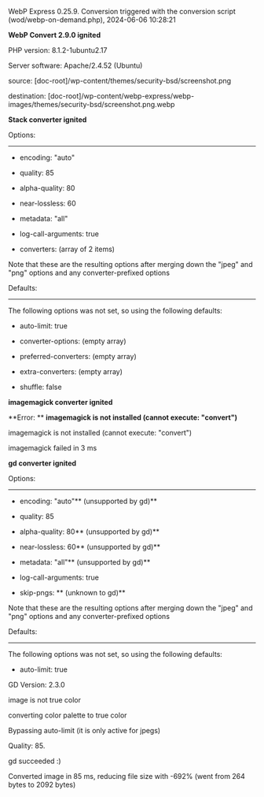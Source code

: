 WebP Express 0.25.9. Conversion triggered with the conversion script (wod/webp-on-demand.php), 2024-06-06 10:28:21

**WebP Convert 2.9.0 ignited** 
PHP version: 8.1.2-1ubuntu2.17
Server software: Apache/2.4.52 (Ubuntu)

source: [doc-root]/wp-content/themes/security-bsd/screenshot.png
destination: [doc-root]/wp-content/webp-express/webp-images/themes/security-bsd/screenshot.png.webp

**Stack converter ignited** 

Options:
------------
- encoding: "auto"
- quality: 85
- alpha-quality: 80
- near-lossless: 60
- metadata: "all"
- log-call-arguments: true
- converters: (array of 2 items)

Note that these are the resulting options after merging down the "jpeg" and "png" options and any converter-prefixed options

Defaults:
------------
The following options was not set, so using the following defaults:
- auto-limit: true
- converter-options: (empty array)
- preferred-converters: (empty array)
- extra-converters: (empty array)
- shuffle: false


**imagemagick converter ignited** 

**Error: ** **imagemagick is not installed (cannot execute: "convert")** 
imagemagick is not installed (cannot execute: "convert")
imagemagick failed in 3 ms

**gd converter ignited** 

Options:
------------
- encoding: "auto"** (unsupported by gd)** 
- quality: 85
- alpha-quality: 80** (unsupported by gd)** 
- near-lossless: 60** (unsupported by gd)** 
- metadata: "all"** (unsupported by gd)** 
- log-call-arguments: true
- skip-pngs: **  (unknown to gd)** 

Note that these are the resulting options after merging down the "jpeg" and "png" options and any converter-prefixed options

Defaults:
------------
The following options was not set, so using the following defaults:
- auto-limit: true

GD Version: 2.3.0
image is not true color
converting color palette to true color
Bypassing auto-limit (it is only active for jpegs)
Quality: 85. 
gd succeeded :)

Converted image in 85 ms, reducing file size with -692% (went from 264 bytes to 2092 bytes)
